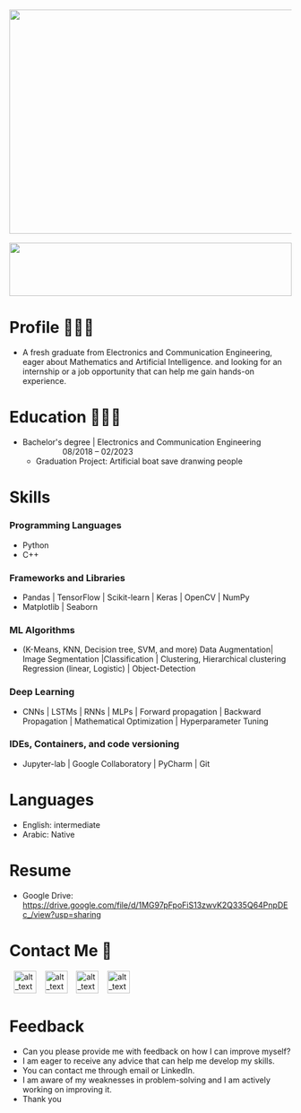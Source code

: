 <h3 align="center"><img align="center"src="https://media0.giphy.com/media/KVVgWtScb37USleUB3/giphy.gif?cid=ecf05e47mb0f479zvwh0dvlgezvine7aiv1j3j0bzf52t562&ep=v1_gifs_related&rid=giphy.gif&ct=g" width="1000" height="400"></h3>

<img src="https://github.com/Govindv7555/Govindv7555/blob/main/49e76e0596857673c5c80c85b84394c1.gif" width=100% height=95px>


# Profile 👨🏻‍💻

  - A fresh graduate from Electronics and Communication Engineering, eager about Mathematics and Artificial Intelligence. and looking for an internship or a job opportunity that can help me gain hands-on experience.

# Education 👨🏻‍🎓 

- Bachelor's degree | Electronics and Communication Engineering &nbsp;&nbsp;&nbsp;&nbsp;&nbsp;&nbsp;&nbsp;&nbsp;&nbsp;&nbsp;&nbsp;&nbsp;&nbsp;&nbsp;&nbsp;&nbsp;&nbsp; 08/2018 – 02/2023
  - Graduation Project: Artificial boat save dranwing people  

# Skills

### Programming Languages

- Python
- C++

### Frameworks and Libraries 

- Pandas | TensorFlow | Scikit-learn | Keras | OpenCV | NumPy 
-  Matplotlib | Seaborn 

### ML Algorithms

- (K-Means, KNN, Decision tree, SVM, and more)
Data Augmentation| Image Segmentation |Classification | Clustering, Hierarchical clustering 
Regression (linear, Logistic) | Object-Detection

### Deep Learning 

- CNNs | LSTMs | RNNs | MLPs | Forward propagation | Backward Propagation | Mathematical Optimization |
Hyperparameter Tuning

### IDEs, Containers, and code versioning 

- Jupyter-lab | Google Collaboratory |
PyCharm | Git

# Languages

- English: intermediate
- Arabic: Native 

# Resume 

- Google Drive: https://drive.google.com/file/d/1MG97pFpoFiS13zwvK2Q335Q64PnpDEc_/view?usp=sharing

# Contact Me 🔗

&nbsp;
[<img alt="alt_text" width="40px" src="https://cdn2.iconfinder.com/data/icons/social-media-2285/512/1_Whatsapp2_colored_svg-512.png" />](https://wa.me/qr/OITPULZ3JCHHB1)
&nbsp;&nbsp;
[<img alt="alt_text" width="40px" src="https://cdn2.iconfinder.com/data/icons/social-media-2285/512/1_Linkedin_unofficial_colored_svg-512.png" />](https://www.linkedin.com/in/bassem-ahmed-ahmed/)
&nbsp;&nbsp;
[<img alt="alt_text" width="40px" src="https://cdn4.iconfinder.com/data/icons/social-media-logos-6/512/112-gmail_email_mail-256.png" />](mailto:bassemahmed.am@gmail.com)
&nbsp;&nbsp;
[<img alt="alt_text" width="40px" src="https://cdn2.iconfinder.com/data/icons/social-media-2285/512/1_Facebook2_colored_svg-512.png" />](https://www.facebook.com/bassem.ahmed.7712/)

# Feedback

- Can you please provide me with feedback on how I can improve myself? 
- I am eager to receive any advice that can help me develop my skills. 
- You can contact me through email or LinkedIn. 
- I am aware of my weaknesses in problem-solving and I am actively working on improving it. 
- Thank you

